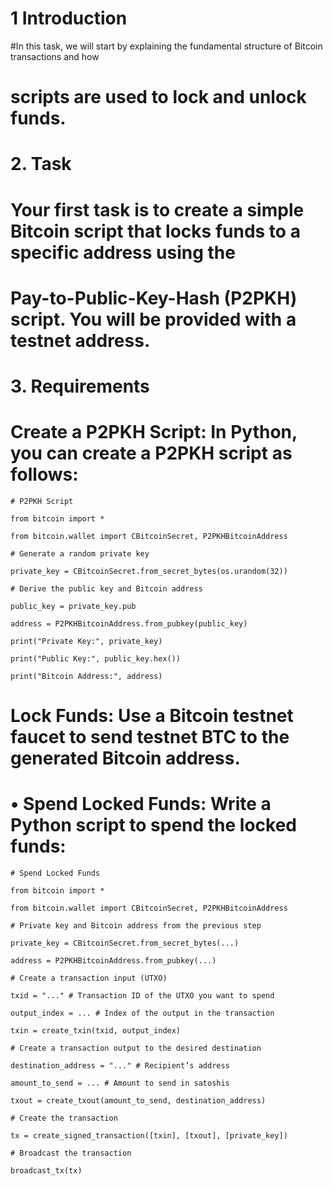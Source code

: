 # 1 Introduction

#In this task, we will start by explaining the fundamental structure of Bitcoin transactions and how

# scripts are used to lock and unlock funds.

# 2. Task

# Your first task is to create a simple Bitcoin script that locks funds to a specific address using the

# Pay-to-Public-Key-Hash (P2PKH) script. You will be provided with a testnet address.

# 3. Requirements

# Create a P2PKH Script: In Python, you can create a P2PKH script as follows:

```
# P2PKH Script

from bitcoin import *

from bitcoin.wallet import CBitcoinSecret, P2PKHBitcoinAddress

# Generate a random private key

private_key = CBitcoinSecret.from_secret_bytes(os.urandom(32))

# Derive the public key and Bitcoin address

public_key = private_key.pub

address = P2PKHBitcoinAddress.from_pubkey(public_key)

print("Private Key:", private_key)

print("Public Key:", public_key.hex())

print("Bitcoin Address:", address)
```

# Lock Funds: Use a Bitcoin testnet faucet to send testnet BTC to the generated Bitcoin address.

# • Spend Locked Funds: Write a Python script to spend the locked funds:

```
# Spend Locked Funds

from bitcoin import *

from bitcoin.wallet import CBitcoinSecret, P2PKHBitcoinAddress

# Private key and Bitcoin address from the previous step

private_key = CBitcoinSecret.from_secret_bytes(...)

address = P2PKHBitcoinAddress.from_pubkey(...)

# Create a transaction input (UTXO)

txid = "..." # Transaction ID of the UTXO you want to spend

output_index = ... # Index of the output in the transaction

txin = create_txin(txid, output_index)

# Create a transaction output to the desired destination

destination_address = "..." # Recipient’s address

amount_to_send = ... # Amount to send in satoshis

txout = create_txout(amount_to_send, destination_address)

# Create the transaction

tx = create_signed_transaction([txin], [txout], [private_key])

# Broadcast the transaction

broadcast_tx(tx)
```
